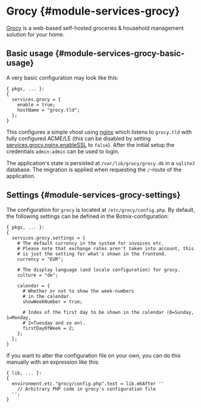 # Grocy {#module-services-grocy}

[Grocy](https://grocy.info/) is a web-based self-hosted groceries
& household management solution for your home.

## Basic usage {#module-services-grocy-basic-usage}

A very basic configuration may look like this:
```
{ pkgs, ... }:
{
  services.grocy = {
    enable = true;
    hostName = "grocy.tld";
  };
}
```
This configures a simple vhost using [nginx](#opt-services.nginx.enable)
which listens to `grocy.tld` with fully configured ACME/LE (this can be
disabled by setting [services.grocy.nginx.enableSSL](#opt-services.grocy.nginx.enableSSL)
to `false`). After the initial setup the credentials `admin:admin`
can be used to login.

The application's state is persisted at `/var/lib/grocy/grocy.db` in a
`sqlite3` database. The migration is applied when requesting the `/`-route
of the application.

## Settings {#module-services-grocy-settings}

The configuration for `grocy` is located at `/etc/grocy/config.php`.
By default, the following settings can be defined in the Botnix-configuration:
```
{ pkgs, ... }:
{
  services.grocy.settings = {
    # The default currency in the system for invoices etc.
    # Please note that exchange rates aren't taken into account, this
    # is just the setting for what's shown in the frontend.
    currency = "EUR";

    # The display language (and locale configuration) for grocy.
    culture = "de";

    calendar = {
      # Whether or not to show the week-numbers
      # in the calendar.
      showWeekNumber = true;

      # Index of the first day to be shown in the calendar (0=Sunday, 1=Monday,
      # 2=Tuesday and so on).
      firstDayOfWeek = 2;
    };
  };
}
```

If you want to alter the configuration file on your own, you can do this manually with
an expression like this:
```
{ lib, ... }:
{
  environment.etc."grocy/config.php".text = lib.mkAfter ''
    // Arbitrary PHP code in grocy's configuration file
  '';
}
```
